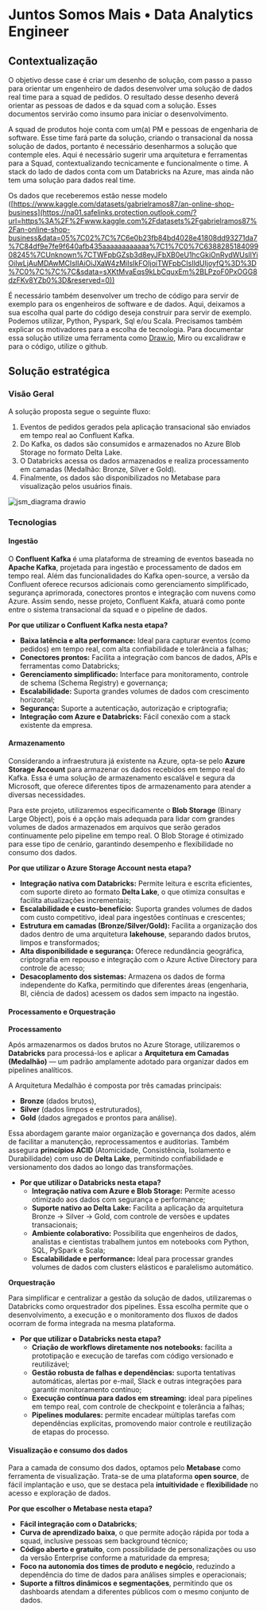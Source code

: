 # Juntos Somos Mais • Data Analytics Engineer

## Contextualização 

O objetivo desse case é criar um desenho de solução, com passo a passo para orientar um engenheiro de dados desenvolver uma solução de dados real time para a squad de pedidos. O resultado desse desenho deverá orientar as pessoas de dados e da squad com a solução. Esses documentos servirão como insumo para iniciar o desenvolvimento.

A squad de produtos hoje conta com um(a) PM e pessoas de engenharia de software. Esse time fará parte da solução, criando o transacional da nossa solução de dados, portanto é necessário desenharmos a solução que contemple eles. Aqui é necessário sugerir uma arquitetura e ferramentas para a Squad, contextualizando tecnicamente e funcionalmente o time. A stack do lado de dados conta com um Databricks na Azure, mas ainda não tem uma solução para dados real time.

Os dados que receberemos estão nesse modelo ([https://www.kaggle.com/datasets/gabrielramos87/an-online-shop-business](https://na01.safelinks.protection.outlook.com/?url=https%3A%2F%2Fwww.kaggle.com%2Fdatasets%2Fgabrielramos87%2Fan-online-shop-business&data=05%7C02%7C%7C6e0b23fb84bd4028e41808dd93271da7%7C84df9e7fe9f640afb435aaaaaaaaaaaa%7C1%7C0%7C638828518409908245%7CUnknown%7CTWFpbGZsb3d8eyJFbXB0eU1hcGkiOnRydWUsIlYiOiIwLjAuMDAwMCIsIlAiOiJXaW4zMiIsIkFOIjoiTWFpbCIsIldUIjoyfQ%3D%3D%7C0%7C%7C%7C&sdata=sXKtMvaEqs9kLbCquxEm%2BLPzoF0PxOGG8dzFKv8YZb0%3D&reserved=0))

É necessário também desenvolver um trecho de código para servir de exemplo para os engenheiros de software e de dados. Aqui, deixamos a sua escolha qual parte do código deseja construir para servir de exemplo. Podemos utilizar, Python, Pyspark, Sql e/ou Scala. Precisamos também explicar os motivadores para a escolha de tecnologia. Para documentar essa solução utilize uma ferramenta como [Draw.io](https://na01.safelinks.protection.outlook.com/?url=http%3A%2F%2Fdraw.io%2F&data=05%7C02%7C%7C6e0b23fb84bd4028e41808dd93271da7%7C84df9e7fe9f640afb435aaaaaaaaaaaa%7C1%7C0%7C638828518409922196%7CUnknown%7CTWFpbGZsb3d8eyJFbXB0eU1hcGkiOnRydWUsIlYiOiIwLjAuMDAwMCIsIlAiOiJXaW4zMiIsIkFOIjoiTWFpbCIsIldUIjoyfQ%3D%3D%7C0%7C%7C%7C&sdata=Mz5%2BxTPt%2FZ9K4q3Vv4HzNPjFPx99XC2Bx0bYx4TUOX0%3D&reserved=0), Miro ou excalidraw e para o código, utilize o github.

## Solução estratégica

### Visão Geral

A solução proposta segue o seguinte fluxo:
1. Eventos de pedidos gerados pela aplicação transacional são enviados em tempo real ao Confluent Kafka.  
2. Do Kafka, os dados são consumidos e armazenados no Azure Blob Storage no formato Delta Lake. 
3. O Databricks acessa os dados armazenados e realiza processamento em camadas (Medalhão: Bronze, Silver e Gold).
4. Finalmente, os dados são disponibilizados no Metabase para visualização pelos usuários finais.
   

![jsm_diagrama drawio](https://github.com/user-attachments/assets/d000222e-43d9-43df-bae4-4178d5b46d47)




### Tecnologias

#### Ingestão

O **Confluent Kafka** é uma plataforma de streaming de eventos baseada no **Apache Kafka**, projetada para ingestão e processamento de dados em tempo real. Além das funcionalidades do Kafka open-source, a versão da Confluent oferece recursos adicionais como gerenciamento simplificado, segurança aprimorada, conectores prontos e integração com nuvens como Azure. Assim sendo, nesse projeto, Confluent Kakfa, atuará como ponte entre o sistema transacional da squad e o pipeline de dados. 

**Por que utilizar o Confluent Kafka nesta etapa?**

- **Baixa latência e alta performance:** Ideal para capturar eventos (como pedidos) em tempo real, com alta confiabilidade e tolerância a falhas;
- **Conectores prontos:** Facilita a integração com bancos de dados, APIs e ferramentas como Databricks;
- **Gerenciamento simplificado:** Interface para monitoramento, controle de schema (Schema Registry) e governança;
- **Escalabilidade:** Suporta grandes volumes de dados com crescimento horizontal;
- **Segurança:** Suporte a autenticação, autorização e criptografia;
- **Integração com Azure e Databricks:** Fácil conexão com a stack existente da empresa.

#### Armazenamento

Considerando a infraestrutura já existente na Azure, opta-se pelo **Azure Storage Account** para armazenar os dados recebidos em tempo real do Kafka. Essa é uma solução de armazenamento escalável e segura da Microsoft, que oferece diferentes tipos de armazenamento para atender a diversas necessidades.

Para este projeto, utilizaremos especificamente o **Blob Storage** (Binary Large Object), pois é a opção mais adequada para lidar com grandes volumes de dados armazenados em arquivos que serão gerados continuamente pelo pipeline em tempo real. O Blob Storage é otimizado para esse tipo de cenário, garantindo desempenho e flexibilidade no consumo dos dados.

**Por que utilizar o Azure Storage Account nesta etapa?**

- **Integração nativa com Databricks:** Permite leitura e escrita eficientes, com suporte direto ao formato **Delta Lake**, o que otimiza consultas e facilita atualizações incrementais;
- **Escalabilidade e custo-benefício:** Suporta grandes volumes de dados com custo competitivo, ideal para ingestões contínuas e crescentes;
- **Estrutura em camadas (Bronze/Silver/Gold):** Facilita a organização dos dados dentro de uma arquitetura **lakehouse**, separando dados brutos, limpos e transformados;
- **Alta disponibilidade e segurança:** Oferece redundância geográfica, criptografia em repouso e integração com o Azure Active Directory para controle de acesso;
- **Desacoplamento dos sistemas:** Armazena os dados de forma independente do Kafka, permitindo que diferentes áreas (engenharia, BI, ciência de dados) acessem os dados sem impacto na ingestão.

#### Processamento e Orquestração

**Processamento** 

Após armazenarmos os dados brutos no Azure Storage, utilizaremos o **Databricks** para processá-los e aplicar a **Arquitetura em Camadas (Medalhão)** — um padrão amplamente adotado para organizar dados em pipelines analíticos.

A Arquitetura Medalhão é composta por três camadas principais:

- **Bronze** (dados brutos),
- **Silver** (dados limpos e estruturados),
- **Gold** (dados agregados e prontos para análise).

Essa abordagem garante maior organização e governança dos dados, além de facilitar a manutenção, reprocessamentos e auditorias. Também assegura **princípios ACID** (Atomicidade, Consistência, Isolamento e Durabilidade) com uso de **Delta Lake**, permitindo confiabilidade e versionamento dos dados ao longo das transformações.

   - **Por que utilizar o Databricks nesta etapa?**
      - **Integração nativa com Azure e Blob Storage:** Permite acesso otimizado aos dados com segurança e performance;
      - **Suporte nativo ao Delta Lake:** Facilita a aplicação da arquitetura Bronze → Silver → Gold, com controle de versões e updates transacionais;
      - **Ambiente colaborativo:** Possibilita que engenheiros de dados, analistas e cientistas trabalhem juntos em notebooks com Python, SQL, PySpark e Scala;
      - **Escalabilidade e performance:** Ideal para processar grandes volumes de dados com clusters elásticos e paralelismo automático.

**Orquestração**

Para simplificar e centralizar a gestão da solução de dados, utilizaremas o Databricks como orquestrador dos pipelines. Essa escolha permite que o desenvolvimento, a execução e o monitoramento dos fluxos de dados ocorram de forma integrada na mesma plataforma.

   - **Por que utilizar o Databricks nesta etapa?**
     - **Criação de workflows diretamente nos notebooks:** facilita a prototipação e execução de tarefas com código versionado e reutilizável; 
     - **Gestão robusta de falhas e dependências:** suporta tentativas automáticas, alertas por e-mail, Slack e outras integrações para garantir monitoramento contínuo; 
      - **Execução contínua para dados em streaming:** ideal para pipelines em tempo real, com controle de checkpoint e tolerância a falhas;
      - **Pipelines modulares:** permite encadear múltiplas tarefas com dependências explícitas, promovendo maior controle e reutilização de etapas do processo.

#### Visualização e consumo dos dados

Para a camada de consumo dos dados, optamos pelo **Metabase** como ferramenta de visualização. Trata-se de uma plataforma **open source**, de fácil implantação e uso, que se destaca pela **intuitividade** e **flexibilidade** no acesso e exploração de dados.

**Por que escolher o Metabase nesta etapa?**

- **Fácil integração com o Databricks**;
- **Curva de aprendizado baixa**, o que permite adoção rápida por toda a squad, inclusive pessoas sem background técnico;
- **Código aberto e gratuito**, com possibilidade de personalizações ou uso da versão Enterprise conforme a maturidade da empresa;
- **Foco na autonomia dos times de produto e negócio**, reduzindo a dependência do time de dados para análises simples e operacionais;
- **Suporte a filtros dinâmicos e segmentações**, permitindo que os dashboards atendam a diferentes públicos com o mesmo conjunto de dados.
